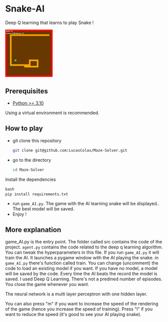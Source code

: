 # Snake-AI

Deep Q learning that learns to play Snake !

<img src="https://github.com/LucasColas/Snake-AI/blob/main/img/sneak%20peak.jpg" width=30% height=30%>

## Prerequisites 
* [Python >= 3.10](https://www.python.org/)

Using a virtual environment is recommended. 

## How to play

* git clone this repository
  ```bash
  git clone git@github.com:LucasColas/Maze-Solver.git
  ```
* go to the directory
  ```bash
  cd Maze-Solver
  ```

Install the dependencies

```
bash
pip install requirements.txt
```

* run `game_AI.py`. The game with the AI learning snake will be displayed.. The best model will be saved.
* Enjoy !

## More explanation

game_AI.py is the entry point. The folder called src contains the code of the project. `agent.py` contains the code related to the deep q learning algorithm. You can tweak the hyperparameters in this file.
If you run `game_AI.py` it will train the AI. It launches a pygame window with the AI playing the snake. in `game_AI.py` there's function called train. You can change (uncomment) the code to load an existing model if you want. If you have no model, a model will be saved by the code. Every time the AI beats the record the model is saved.
I used Deep Q Learning. There's not a predined number of episodes. You close the game whenever you want.

The neural network is a multi layer perceptron with one hidden layer. 

You can also press "m" if you want to increase the speed of the rendering of the game (hence you increase the speed of training). Press "l" if you want to reduce the speed (it's good to see your AI playing snake).
